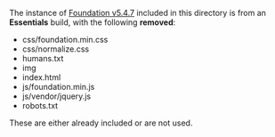 The instance of [Foundation v5.4.7](http://foundation.zurb.com/develop/download.html) included in this directory is from an **Essentials** build, with the following **removed**:

* css/foundation.min.css
* css/normalize.css
* humans.txt
* img
* index.html
* js/foundation.min.js
* js/vendor/jquery.js
* robots.txt

These are either already included or are not used.
